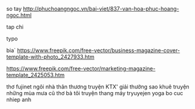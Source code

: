 so tay 
http://phuchoangngoc.vn/bai-viet/837-van-hoa-phuc-hoang-ngoc.html

tap chi

typo


bia`
https://www.freepik.com/free-vector/business-magazine-cover-template-with-photo_2427933.htm

https://www.freepik.com/free-vector/marketing-magazine-template_2425053.htm



thơ fujinet ngôi nhà thân thương
truyện KTX'
giải thưởng sao khuê
truyện những mùa mưa cũ
thơ bà tôi
truyện thang máy
tryuyejen yoga
bo cuc nhiep anh
